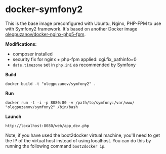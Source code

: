 docker-symfony2
==================
This is the base image preconfigured with Ubuntu, Nginx, PHP-FPM to use with Symfony2 framework. It's based on another Docker image [olegpuzanov/docker-nginx-php5-fpm](https://github.com/olegpuzanov/docker-nginx-php5-fpm).

**Modifications:**
- composer installed
- security fix for nginx + php-fpm applied: cgi.fix_pathinfo=0
- `date.timezone` set in `php.ini` as recommended by Symfony

**Build**

	docker build -t "olegpuzanov/symfony2" .

**Run**

	docker run -t -i -p 8080:80 -v /path/to/symfony:/var/www/ "olegpuzanov/symfony2" /bin/bash

**Launch**

	http://localhost:8080/web/app_dev.php

Note, if you have used the boot2docker virtual machine, you'll need to get the IP of the virtual host instead of using localhost. You can do this by running the following command `boot2docker ip`.